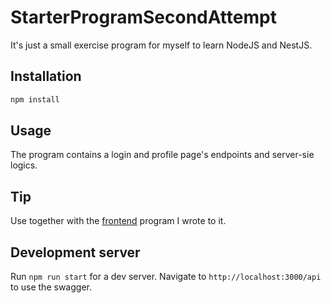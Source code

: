 # StarterProgramSecondAttempt

It's just a small exercise program for myself to learn NodeJS and NestJS.

## Installation

```bash
npm install
```

## Usage
The program contains a login and profile page's endpoints and server-sie logics.


## Tip
Use together with the [frontend](https://github.com/mflora/starter-program-second-attempt) program I wrote to it.


## Development server

Run `npm run start` for a dev server. Navigate to `http://localhost:3000/api` to use the swagger. 
